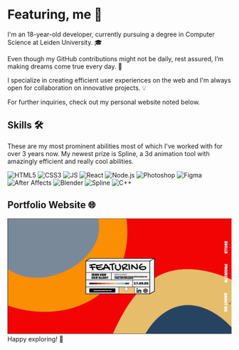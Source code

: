 # Featuring, me 👋

I'm an 18-year-old  developer, currently pursuing a degree in Computer Science at Leiden University. 🎓

Even though my GitHub contributions might not be daily, rest assured, I’m making dreams come true every day. 🚀

I specialize in creating efficient user experiences on the web and I'm always open for collaboration on innovative projects. 💡

For further inquiries, check out my personal website noted below.

## Skills 🛠️

These are my most prominent abilities most of which I've worked with for over 3 years now. My newest prize is Spline, a 3d animation tool with amazingly efficient and really cool abilities.

![HTML5](https://img.shields.io/badge/-HTML5-E34F26?style=flat&logo=html5&logoColor=white)
![CSS3](https://img.shields.io/badge/-CSS3-1572B6?style=flat&logo=css3)
![JS](https://img.shields.io/badge/-JavaScript-black?style=flat&logo=javascript)
![React](https://img.shields.io/badge/-React-black?style=flat&logo=react)
![Node.js](https://img.shields.io/badge/-Nodejs-black?style=flat&logo=Node.js)
![Photoshop](https://img.shields.io/badge/-Photoshop-31A8FF?style=flat&logo=Adobe%20Photoshop)
![Figma](https://img.shields.io/badge/-Figma-F24E1E?style=flat&logo=Figma)
![After Affects](https://img.shields.io/badge/-After%20Effects-9999FF?style=flat&logo=Adobe%20After%20Effects)
![Blender](https://img.shields.io/badge/-Blender-F5792A?style=flat&logo=Blender)
![Spline](https://img.shields.io/badge/-Spline-FF6C37?style=flat)
![C++](https://img.shields.io/badge/-C++-00599C?style=flat&logo=c%2B%2B)

## Portfolio Website 🌐

[![Portfolio](1.png)](https://www.jensvandersloot.nl)
Happy exploring! 🎉
